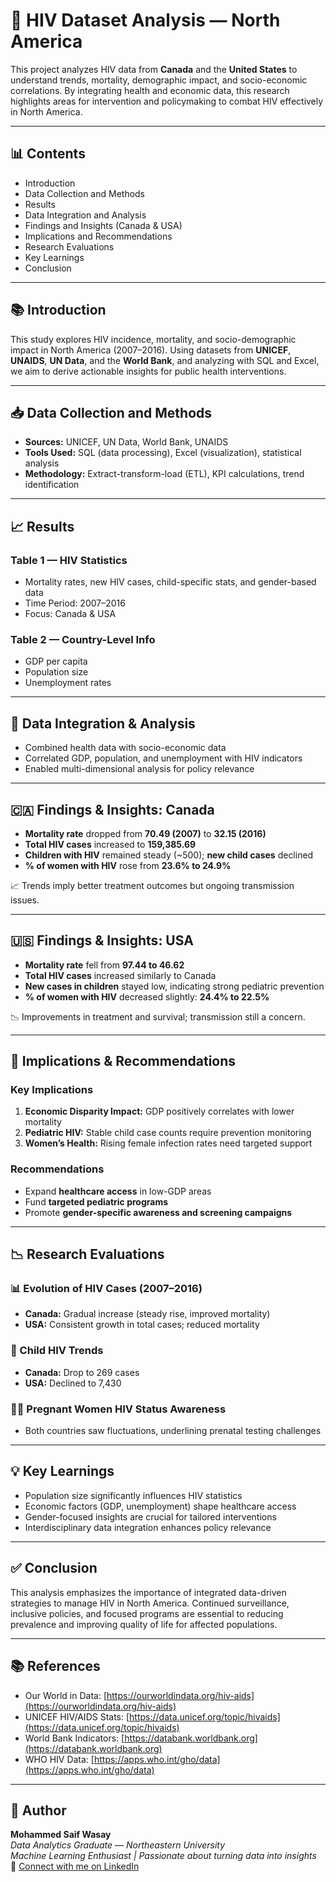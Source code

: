 # 🧬 HIV Dataset Analysis — North America

This project analyzes HIV data from **Canada** and the **United States** to understand trends, mortality, demographic impact, and socio-economic correlations. By integrating health and economic data, this research highlights areas for intervention and policymaking to combat HIV effectively in North America.

---

## 📊 Contents

- Introduction  
- Data Collection and Methods  
- Results  
- Data Integration and Analysis  
- Findings and Insights (Canada & USA)  
- Implications and Recommendations  
- Research Evaluations  
- Key Learnings  
- Conclusion  

---

## 📚 Introduction

This study explores HIV incidence, mortality, and socio-demographic impact in North America (2007–2016). Using datasets from **UNICEF**, **UNAIDS**, **UN Data**, and the **World Bank**, and analyzing with SQL and Excel, we aim to derive actionable insights for public health interventions.

---

## 📥 Data Collection and Methods

- **Sources:** UNICEF, UN Data, World Bank, UNAIDS  
- **Tools Used:** SQL (data processing), Excel (visualization), statistical analysis  
- **Methodology:** Extract-transform-load (ETL), KPI calculations, trend identification

---

## 📈 Results

### Table 1 — HIV Statistics  
- Mortality rates, new HIV cases, child-specific stats, and gender-based data  
- Time Period: 2007–2016  
- Focus: Canada & USA  

### Table 2 — Country-Level Info  
- GDP per capita  
- Population size  
- Unemployment rates  

---

## 🔄 Data Integration & Analysis

- Combined health data with socio-economic data  
- Correlated GDP, population, and unemployment with HIV indicators  
- Enabled multi-dimensional analysis for policy relevance

---

## 🇨🇦 Findings & Insights: Canada

- **Mortality rate** dropped from **70.49 (2007)** to **32.15 (2016)**  
- **Total HIV cases** increased to **159,385.69**  
- **Children with HIV** remained steady (~500); **new child cases** declined  
- **% of women with HIV** rose from **23.6% to 24.9%**

📈 Trends imply better treatment outcomes but ongoing transmission issues.

---

## 🇺🇸 Findings & Insights: USA

- **Mortality rate** fell from **97.44 to 46.62**  
- **Total HIV cases** increased similarly to Canada  
- **New cases in children** stayed low, indicating strong pediatric prevention  
- **% of women with HIV** decreased slightly: **24.4% to 22.5%**

📉 Improvements in treatment and survival; transmission still a concern.

---

## 🧠 Implications & Recommendations

### Key Implications
1. **Economic Disparity Impact:** GDP positively correlates with lower mortality  
2. **Pediatric HIV:** Stable child case counts require prevention monitoring  
3. **Women’s Health:** Rising female infection rates need targeted support  

### Recommendations
- Expand **healthcare access** in low-GDP areas  
- Fund **targeted pediatric programs**  
- Promote **gender-specific awareness and screening campaigns**

---

## 📉 Research Evaluations

### 📊 Evolution of HIV Cases (2007–2016)
- **Canada:** Gradual increase (steady rise, improved mortality)  
- **USA:** Consistent growth in total cases; reduced mortality  

### 👶 Child HIV Trends
- **Canada:** Drop to 269 cases  
- **USA:** Declined to 7,430  

### 👩‍🍼 Pregnant Women HIV Status Awareness
- Both countries saw fluctuations, underlining prenatal testing challenges

---

## 💡 Key Learnings

- Population size significantly influences HIV statistics  
- Economic factors (GDP, unemployment) shape healthcare access  
- Gender-focused insights are crucial for tailored interventions  
- Interdisciplinary data integration enhances policy relevance  

---

## ✅ Conclusion

This analysis emphasizes the importance of integrated data-driven strategies to manage HIV in North America. Continued surveillance, inclusive policies, and focused programs are essential to reducing prevalence and improving quality of life for affected populations.

---

## 📚 References

- Our World in Data: [https://ourworldindata.org/hiv-aids](https://ourworldindata.org/hiv-aids)  
- UNICEF HIV/AIDS Stats: [https://data.unicef.org/topic/hivaids](https://data.unicef.org/topic/hivaids)  
- World Bank Indicators: [https://databank.worldbank.org](https://databank.worldbank.org)  
- WHO HIV Data: [https://apps.who.int/gho/data](https://apps.who.int/gho/data)

---

## 🧠 Author

**Mohammed Saif Wasay**  
*Data Analytics Graduate — Northeastern University*  
*Machine Learning Enthusiast | Passionate about turning data into insights*  
🔗 [Connect with me on LinkedIn](https://www.linkedin.com/in/mohammed-saif-wasay-4b3b64199/)

